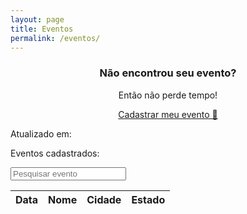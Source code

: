 ```yaml
---
layout: page
title: Eventos
permalink: /eventos/
---
```

<!-- https://forms.gle/cWaEdp7MBsWD99qv6 -->
<div x-data='{
   "dt_atualizacao": {{site.data.eventos.dt_atualizacao | jsonify}},
   "eventos": {{site.data.eventos.eventos | jsonify}},
   "options": { timeZone: "UTC"},
   "lang": "pt-BR",
   sort(col) {
      if(this.sortCol === col) this.sortAsc = !this.sortAsc;
      this.sortCol = col;
      this.eventos.sort((a, b) => {
        if(a[this.sortCol] < b[this.sortCol]) return this.sortAsc?1:-1;
        if(a[this.sortCol] > b[this.sortCol]) return this.sortAsc?-1:1;
        return 0;
      });
   },
   filter() {
      let value = document.querySelector("#filter-input").value.toLowerCase();
      let events = {{site.data.eventos.eventos | jsonify}};
      
      this.eventos = events.filter((item) => {
         const props = ["date", "city", "title", "uf"];
         let contains_list = [];
         let item_list = [];
         for(index in props) {
            prop = props[index];
           item_value = item[prop].toLowerCase();
               contains_list.push(item_value.includes(value));
            
         }
         return contains_list.some(Boolean);
      });
      
   }
}'>
<div class="alert">
   <center>
      <h3>Não encontrou seu evento?</h3>
      <p class="subtitle">Então não perde tempo!</p>
      <a class="btn" target="blank" href="https://forms.gle/cWaEdp7MBsWD99qv6">Cadastrar meu evento 🤘</a>
   </center>
</div>
<div class="stats">
   <div>
      <p>Atualizado em: <span x-text="(new Date(dt_atualizacao)).toLocaleDateString(lang, options)"></span></p>
      <p>Eventos cadastrados: <span x-text="(eventos.length)"></span></p>
   </div>
   <div>
      <input id="filter-input" class="search search-filter" type="text" x-on:keyup="filter()" placeholder="Pesquisar evento">
   </div>
</div>


<table>
   <thead>
   <th x-on:click="sort('date')">Data</th>
   <th x-on:click="sort('title')">Nome</th>
   <th x-on:click="sort('city')">Cidade</th>
   <th x-on:click="sort('uf')">Estado</th>
   </thead>
<tbody>
  <template x-if="!eventos">
      <tr><td colspan="4"><i>Loading...</i></td></tr>
    </template>
    <template x-for="evento in eventos">
      <tr x-show="((new Date(evento.date)).setUTCHours(3, 0, 0, 0)) >= ((new Date()).setHours(0, 0, 0, 0))">
         <td x-text="(new Date(evento.date)).toLocaleDateString(lang, options)"></td>
         <td x-text="evento.title"></td>   
         <td x-text="evento.city"></td>   
         <td x-text="evento.uf"></td>   
      </tr>
    </template>
</tbody>
</table>
</div>